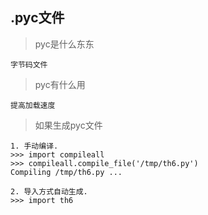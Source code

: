 ## .pyc文件
> pyc是什么东东

```
字节码文件
```

> pyc有什么用  

```
提高加载速度
```

> 如果生成pyc文件  

```
1. 手动编译.
>>> import compileall
>>> compileall.compile_file('/tmp/th6.py')
Compiling /tmp/th6.py ...

2. 导入方式自动生成.
>>> import th6
```
